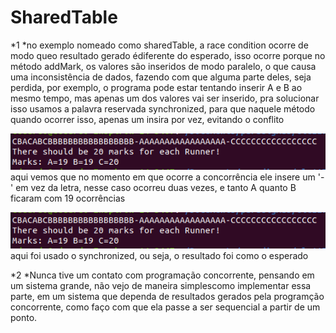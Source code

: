 # SharedTable

*1
  *no exemplo nomeado como sharedTable, a race condition ocorre de modo queo resultado gerado édiferente do esperado, isso ocorre porque no método addMark, os valores são inseridos de modo paralelo, o que causa uma inconsistência de dados, fazendo com que alguma parte deles, seja perdida, por exemplo, o programa pode estar tentando inserir A e B ao mesmo tempo, mas apenas um dos valores vai ser inserido, pra solucionar isso usamos a palavra reservada synchronized, para que naquele método quando ocorrer isso, apenas um insira por vez, evitando o conflito
  
  ![SharedTable errado](resultadoErrado.png)
  aqui vemos que no momento em que ocorre a concorrência ele insere um '-' em vez da letra, nesse caso ocorreu duas vezes, e tanto A quanto B ficaram com 19 ocorrências
  
  ![SharedTable errado](resultadoErrado.png)
  aqui foi usado o synchronized, ou seja, o resultado foi como o esperado

*2
 *Nunca tive um contato com programação concorrente, pensando em um sistema grande, não vejo de maneira simplescomo implementar essa parte, em um sistema que dependa de resultados gerados pela programção concorrente, como faço com que ela passe a ser sequencial a partir de um ponto.
